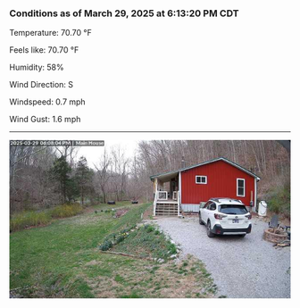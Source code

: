 ### Conditions as of March 29, 2025 at 6:13:20 PM CDT 

Temperature: 70.70 &deg;F

Feels like: 70.70 &deg;F

Humidity: 58%

Wind Direction: S

Windspeed: 0.7 mph

Wind Gust: 1.6 mph

---

<img src="./images/latest.jpeg"/>

